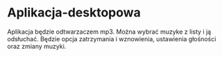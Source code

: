 # Aplikacja-desktopowa
Aplikacja będzie odtwarzaczem mp3.
Można wybrać muzyke z listy i ją odsłuchać.
Będzie opcja zatrzymania i wznowienia,
ustawienia głośności oraz zmiany muzyki.
